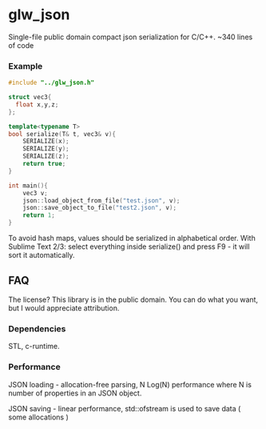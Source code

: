 # glw_json
Single-file public domain compact json serialization for C/C++.
~340 lines of code

### Example
```c++
#include "../glw_json.h"

struct vec3{
  float x,y,z;
};

template<typename T>
bool serialize(T& t, vec3& v){
	SERIALIZE(x);
	SERIALIZE(y);
	SERIALIZE(z);
	return true;
}

int main(){
	vec3 v;
	json::load_object_from_file("test.json", v);
	json::save_object_to_file("test2.json", v);
	return 1;
}
```

To avoid hash maps, values should be serialized in alphabetical order. 
With Sublime Text 2/3: select everything inside serialize() and press F9 - it will sort it automatically.

## FAQ

The license?
This library is in the public domain. You can do what you want, but I would appreciate attribution. 

### Dependencies
 STL, c-runtime.

### Performance
JSON loading - allocation-free parsing, N Log(N) performance where N is number of properties in an JSON object.

JSON saving - linear performance, std::ofstream is used to save data ( some allocations )



